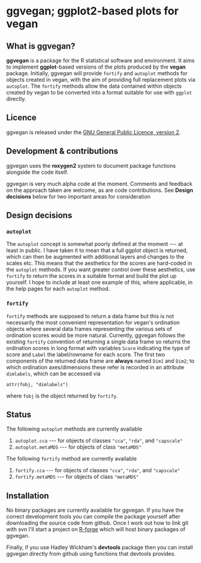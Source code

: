 # ggvegan; ggplot2-based plots for vegan

## What is ggvegan?
**ggvegan** is a package for the R statistical software and environment. It aims to implement **ggplot**-based versions of the plots produced by the **vegan** package. Initially, ggvegan will provide `fortify` and `autoplot` methods for objects created in vegan, with the aim of providing full replacement plots via `autoplot`. The `fortify` methods allow the data contained within objects created by vegan to be converted into a format suitable for use with `ggplot` directly.

## Licence
ggvegan is released under the [GNU General Public Licence, version 2](http://www.gnu.org/licenses/gpl-2.0.html).

## Development & contributions
ggvegan uses the **roxygen2** system to document package functions alongside the code itself.

ggvegan is very much alpha code at the moment. Comments and feedback on the approach taken are welcome, as are code contributions. See **Design decisions** below for two important areas for consideration

## Design decisions
### `autoplot`
The `autoplot` concept is somewhat poorly defined at the moment --- at least in public. I have taken it to mean that a full ggplot object is returned, which can then be augmented with additional layers and changes to the scales etc. This means that the aesthetics for the scores are hard-coded in the `autoplot` methods. If you want greater control over these aesthetics, use `fortify` to return the scores in a suitable format and build the plot up yourself. I hope to include at least one example of this, where applicable, in the help pages for each `autoplot` method.

### `fortify`
`fortify` methods are supposed to return a data frame but this is not necessarily the most convenient representation for vegan's ordination objects where several data frames representing the various sets of ordination scores would be more natural. Currently, ggvegan follows the existing `fortify` convention of returning a single data frame so returns the ordination scores in long format with variables `Score` indicating the type of score and `Label` the label/rowname for each score. The first two components of the returned data frame are **always** named `Dim1` and `Dim2`; to which ordination axes/dimensions these refer is recorded in an attribute `dimlabels`, which can be accessed via

    attr(fobj, "dimlabels")

where `fobj` is the object returned by `fortify`.

## Status
The following `autoplot` methods are currently available

 1. `autoplot.cca` --- for objects of classes `"cca"`, `"rda"`, and `"capscale"`
 2. `autoplot.metaMDS` --- for objects of class `"metaMDS"`

The following `fortify` method are currently available

 1. `fortify.cca` --- for objects of classes `"cca"`, `"rda"`, and `"capscale"`
 2. `fortify.metaMDS` --- for objects of class `"metaMDS"`

## Installation
No binary packages are currently available for ggvegan. If you have the correct development tools you can compile the package yourself after downloading the source code from github. Once I work out how to link git with svn I'll start a project on [R-forge](http://r-forge.r-project.org) which will host binary packages of ggvegan.

Finally, if you use Hadley Wickham's **devtools** package then you can install ggvegan directly from github using functions that devtools provides.
